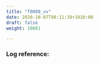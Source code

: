 ```yaml
---
title: "f0088_vv"
date: 2020-10-07T00:11:39+1010:00
draft: false
weight: 10881

---
```


### Log reference: <no value>

```
